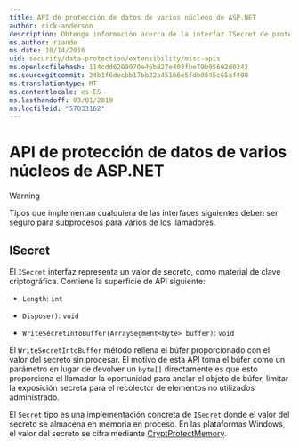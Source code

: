 ```yaml
---
title: API de protección de datos de varios núcleos de ASP.NET
author: rick-anderson
description: Obtenga información acerca de la interfaz ISecret de protección de datos de ASP.NET Core.
ms.author: riande
ms.date: 10/14/2016
uid: security/data-protection/extensibility/misc-apis
ms.openlocfilehash: 114cdd6209970e46b827e403fbe79b95692d0242
ms.sourcegitcommit: 24b1f6decbb17bb22a45166e5fdb0845c65af498
ms.translationtype: MT
ms.contentlocale: es-ES
ms.lasthandoff: 03/01/2019
ms.locfileid: "57033162"
---
```

# <a name="miscellaneous-aspnet-core-data-protection-apis"></a>API de protección de datos de varios núcleos de ASP.NET

<a name="data-protection-extensibility-mics-apis"></a>

>[!WARNING]
> Tipos que implementan cualquiera de las interfaces siguientes deben ser seguro para subprocesos para varios de los llamadores.

## <a name="isecret"></a>ISecret

El `ISecret` interfaz representa un valor de secreto, como material de clave criptográfica. Contiene la superficie de API siguiente:

* `Length`: `int`

* `Dispose()`: `void`

* `WriteSecretIntoBuffer(ArraySegment<byte> buffer)`: `void`

El `WriteSecretIntoBuffer` método rellena el búfer proporcionado con el valor del secreto sin procesar. El motivo de esta API toma el búfer como un parámetro en lugar de devolver un `byte[]` directamente es que esto proporciona el llamador la oportunidad para anclar el objeto de búfer, limitar la exposición secreta para el recolector de elementos no utilizados administrado.

El `Secret` tipo es una implementación concreta de `ISecret` donde el valor del secreto se almacena en memoria en proceso. En las plataformas Windows, el valor del secreto se cifra mediante [CryptProtectMemory](https://msdn.microsoft.com/library/windows/desktop/aa380262(v=vs.85).aspx).
